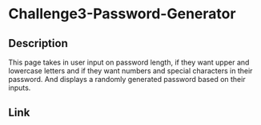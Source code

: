 # Challenge3-Password-Generator

## Description
This page takes in user input on password length, if they want upper and lowercase letters
and if they want numbers and special characters in their password. And displays a randomly
generated password based on their inputs.

## Link
